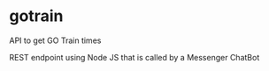 # gotrain
API to get GO Train times

REST endpoint using Node JS that is called by a Messenger ChatBot
